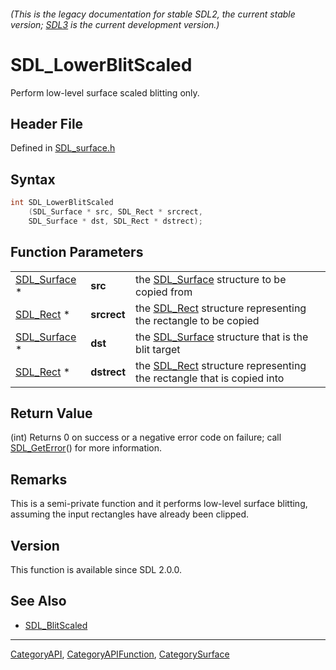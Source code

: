 ###### (This is the legacy documentation for stable SDL2, the current stable version; [SDL3](https://wiki.libsdl.org/SDL3/) is the current development version.)
# SDL_LowerBlitScaled

Perform low-level surface scaled blitting only.

## Header File

Defined in [SDL_surface.h](https://github.com/libsdl-org/SDL/blob/SDL2/include/SDL_surface.h)

## Syntax

```c
int SDL_LowerBlitScaled
    (SDL_Surface * src, SDL_Rect * srcrect,
    SDL_Surface * dst, SDL_Rect * dstrect);
```

## Function Parameters

|                              |             |                                                                                   |
| ---------------------------- | ----------- | --------------------------------------------------------------------------------- |
| [SDL_Surface](SDL_Surface) * | **src**     | the [SDL_Surface](SDL_Surface) structure to be copied from                        |
| [SDL_Rect](SDL_Rect) *       | **srcrect** | the [SDL_Rect](SDL_Rect) structure representing the rectangle to be copied        |
| [SDL_Surface](SDL_Surface) * | **dst**     | the [SDL_Surface](SDL_Surface) structure that is the blit target                  |
| [SDL_Rect](SDL_Rect) *       | **dstrect** | the [SDL_Rect](SDL_Rect) structure representing the rectangle that is copied into |

## Return Value

(int) Returns 0 on success or a negative error code on failure; call
[SDL_GetError](SDL_GetError)() for more information.

## Remarks

This is a semi-private function and it performs low-level surface blitting,
assuming the input rectangles have already been clipped.

## Version

This function is available since SDL 2.0.0.

## See Also

- [SDL_BlitScaled](SDL_BlitScaled)

----
[CategoryAPI](CategoryAPI), [CategoryAPIFunction](CategoryAPIFunction), [CategorySurface](CategorySurface)

